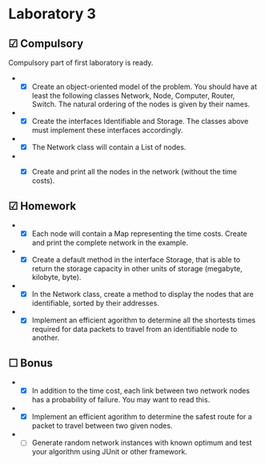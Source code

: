 # Laboratory 3

## &#9745; Compulsory
Compulsory part of first laboratory is ready.
* - [x] Create an object-oriented model of the problem. You should have at least the following classes Network, Node, Computer, Router, Switch. The natural ordering of the nodes is given by their names.
* - [x] Create the interfaces Identifiable and Storage. The classes above must implement these interfaces accordingly.
* - [x] The Network class will contain a List of nodes.
* - [x] Create and print all the nodes in the network (without the time costs).


## &#9745; Homework
* - [x] Each node will contain a Map representing the time costs. Create and print the complete network in the example.
* - [x] Create a default method in the interface Storage, that is able to return the storage capacity in other units of storage (megabyte, kilobyte, byte).
* - [x] In the Network class, create a method to display the nodes that are identifiable, sorted by their addresses.
* - [x] Implement an efficient agorithm to determine all the shortests times required for data packets to travel from an identifiable node to another.

## &#9744; Bonus
* - [x] In addition to the time cost, each link between two network nodes has a probability of failure. You may want to read this.
* - [x] Implement an efficient agorithm to determine the safest route for a packet to travel between two given nodes.
* - [ ] Generate random network instances with known optimum and test your algorithm using JUnit or other framework.
